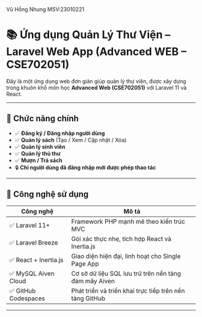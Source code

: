 Vũ Hồng Nhung MSV:23010221
# 📚 Ứng dụng Quản Lý Thư Viện – Laravel Web App (Advanced WEB – CSE702051)

Đây là một ứng dụng web đơn giản giúp quản lý thư viện, được xây dựng trong khuôn khổ môn học **Advanced Web (CSE702051)** với Laravel 11 và React.

---

## 📝 Chức năng chính

- ✅ **Đăng ký / Đăng nhập người dùng**
- ✅ **Quản lý sách** (Tạo / Xem / Cập nhật / Xóa)
- ✅ **Quản lý sinh viên**
- ✅ **Quản lý thủ thư**
- ✅ **Mượn / Trả sách**
- 🔒 **Chỉ người dùng đã đăng nhập mới được phép thao tác**

---

## 🧰 Công nghệ sử dụng

| Công nghệ               | Mô tả                                                   |
|-------------------------|---------------------------------------------------------|
| ✅ Laravel 11+          | Framework PHP mạnh mẽ theo kiến trúc MVC                |
| ✅ Laravel Breeze       | Gói xác thực nhẹ, tích hợp React và Inertia.js          |
| ✅ React + Inertia.js   | Giao diện hiện đại, linh hoạt cho Single Page App       |
| ✅ MySQL Aiven Cloud    | Cơ sở dữ liệu SQL lưu trữ trên nền tảng đám mây Aiven   |
| ✅ GitHub Codespaces    | Phát triển và triển khai trực tiếp trên nền tảng GitHub |

---
